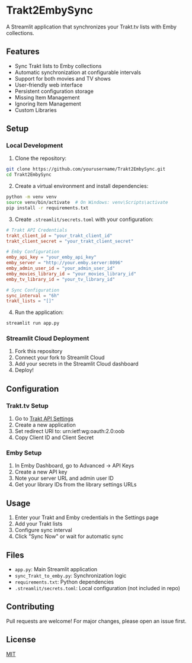 # Trakt2EmbySync

A Streamlit application that synchronizes your Trakt.tv lists with Emby collections.

## Features
- Sync Trakt lists to Emby collections
- Automatic synchronization at configurable intervals
- Support for both movies and TV shows
- User-friendly web interface
- Persistent configuration storage
- Missing Item Management
- Ignoring Item Management
- Custom Libraries

## Setup

### Local Development
1. Clone the repository:
```bash
git clone https://github.com/yourusername/Trakt2EmbySync.git
cd Trakt2EmbySync
```

2. Create a virtual environment and install dependencies:
```bash
python -m venv venv
source venv/bin/activate  # On Windows: venv\Scripts\activate
pip install -r requirements.txt
```

3. Create `.streamlit/secrets.toml` with your configuration:
```toml
# Trakt API Credentials
trakt_client_id = "your_trakt_client_id"
trakt_client_secret = "your_trakt_client_secret"

# Emby Configuration
emby_api_key = "your_emby_api_key"
emby_server = "http://your.emby.server:8096"
emby_admin_user_id = "your_admin_user_id"
emby_movies_library_id = "your_movies_library_id"
emby_tv_library_id = "your_tv_library_id"

# Sync Configuration
sync_interval = "6h"
trakt_lists = "[]"
```

4. Run the application:
```bash
streamlit run app.py
```

### Streamlit Cloud Deployment
1. Fork this repository
2. Connect your fork to Streamlit Cloud
3. Add your secrets in the Streamlit Cloud dashboard
4. Deploy!

## Configuration

### Trakt.tv Setup
1. Go to [Trakt API Settings](https://trakt.tv/oauth/applications)
2. Create a new application
3. Set redirect URI to: urn:ietf:wg:oauth:2.0:oob
4. Copy Client ID and Client Secret

### Emby Setup
1. In Emby Dashboard, go to Advanced → API Keys
2. Create a new API key
3. Note your server URL and admin user ID
4. Get your library IDs from the library settings URLs

## Usage
1. Enter your Trakt and Emby credentials in the Settings page
2. Add your Trakt lists
3. Configure sync interval
4. Click "Sync Now" or wait for automatic sync

## Files
- `app.py`: Main Streamlit application
- `sync_Trakt_to_emby.py`: Synchronization logic
- `requirements.txt`: Python dependencies
- `.streamlit/secrets.toml`: Local configuration (not included in repo)

## Contributing
Pull requests are welcome! For major changes, please open an issue first.

## License
[MIT](https://choosealicense.com/licenses/mit/)
